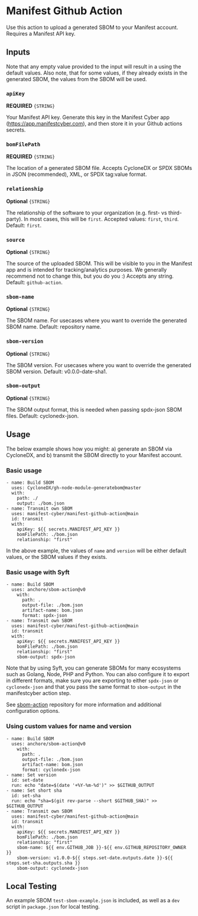 # Manifest Github Action
Use this action to upload a generated SBOM to your Manifest account. Requires a Manifest API key.

## Inputs

Note that any empty value provided to the input will result in a using the default values. Also note, that for some values, if they already exists in the generated SBOM, the values from the SBOM will be used.

### `apiKey`
**REQUIRED**
`{STRING}`

Your Manifest API key. Generate this key in the Manifest Cyber app (https://app.manifestcyber.com), and then store it in your Github actions secrets.

### `bomFilePath`
**REQUIRED**
`{STRING}`

The location of a generated SBOM file. Accepts CycloneDX or SPDX SBOMs in JSON (recommended), XML, or SPDX tag:value format.

### `relationship`
**Optional**
`{STRING}`

The relationship of the software to your organization (e.g. first- vs third-party). In most cases, this will be `first`.
Accepted values: `first`, `third`. Default: `first`.

### `source`
**Optional**
`{STRING}`

The source of the uploaded SBOM. This will be visible to you in the Manifest app and is intended for tracking/analytics purposes. We generally recommend not to change this, but you do you :)
Accepts any string. Default: `github-action`.

### `sbom-name`
**Optional**
`{STRING}`

The SBOM name. For usecases where you want to override the generated SBOM name. Default: repository name.

### `sbom-version`
**Optional**
`{STRING}`

The SBOM version. For usecases where you want to override the generated SBOM version. Default: v0.0.0-date-sha1.

### `sbom-output`
**Optional**
`{STRING}`

The SBOM output format, this is needed when passing spdx-json SBOM files.
Default: cyclonedx-json.


## Usage
The below example shows how you might:
a) generate an SBOM via CycloneDX, and 
b) transmit the SBOM directly to your Manifest account.

### Basic usage
```
- name: Build SBOM
  uses: CycloneDX/gh-node-module-generatebom@master
  with:
    path: ./
    output: ./bom.json
- name: Transmit own SBOM
  uses: manifest-cyber/manifest-github-action@main
  id: transmit
  with:
    apiKey: ${{ secrets.MANIFEST_API_KEY }}
    bomFilePath: ./bom.json
    relationship: "first"
```

In the above example, the values of `name` and `version` will be either default values, or the SBOM values if they exists.

### Basic usage with Syft

```
- name: Build SBOM
  uses: anchore/sbom-action@v0
    with:
      path: .
      output-file: ./bom.json
      artifact-name: bom.json
      format: spdx-json
- name: Transmit own SBOM
  uses: manifest-cyber/manifest-github-action@main
  id: transmit
  with:
    apiKey: ${{ secrets.MANIFEST_API_KEY }}
    bomFilePath: ./bom.json
    relationship: "first"
    sbom-output: spdx-json
```

Note that by using Syft, you can generate SBOMs for many ecosystems such as Golang, Node, PHP and Python. 
You can also configure it to export in different formats, make sure you are exporting to either `spdx-json` or `cyclonedx-json` and that you pass the same format to `sbom-output` in the manifestcyber action step.

See [sbom-action](https://github.com/anchore/sbom-action) repository for more information and additional configuration options.

### Using custom values for name and version
```
- name: Build SBOM
  uses: anchore/sbom-action@v0
    with:
      path: .
      output-file: ./bom.json
      artifact-name: bom.json
      format: cyclonedx-json
- name: Set version
  id: set-date
  run: echo "date=$(date '+%Y-%m-%d')" >> $GITHUB_OUTPUT
- name: Set short sha
  id: set-sha
  run: echo "sha=$(git rev-parse --short $GITHUB_SHA)" >> $GITHUB_OUTPUT
- name: Transmit own SBOM
  uses: manifest-cyber/manifest-github-action@main
  id: transmit
  with:
    apiKey: ${{ secrets.MANIFEST_API_KEY }}
    bomFilePath: ./bom.json
    relationship: "first"
    sbom-name: ${{ env.GITHUB_JOB }}-${{ env.GITHUB_REPOSITORY_OWNER }}
    sbom-version: v1.0.0-${{ steps.set-date.outputs.date }}-${{ steps.set-sha.outputs.sha }}
    sbom-output: cyclonedx-json
```


## Local Testing
An example SBOM `test-sbom-example.json` is included, as well as a `dev` script in `package.json` for local testing.
